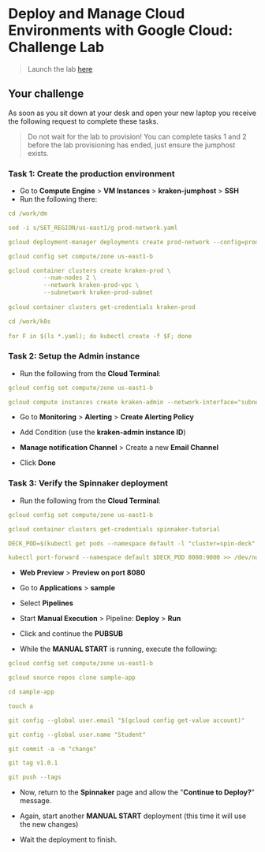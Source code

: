 # Deploy and Manage Cloud Environments with Google Cloud: Challenge Lab

> Launch the lab [here](https://google.qwiklabs.com/quests/121?utm_source=google&utm_medium=lp&utm_campaign=gcpskills)

## Your challenge

As soon as you sit down at your desk and open your new laptop you receive the following request to complete these tasks.

> Do not wait for the lab to provision! You can complete tasks 1 and 2 before the lab provisioning has ended, just ensure the jumphost exists.

### Task 1: Create the production environment

* Go to **Compute Engine** > **VM Instances** >  **kraken-jumphost** > **SSH**
* Run the following there:

```yaml
cd /work/dm

sed -i s/SET_REGION/us-east1/g prod-network.yaml

gcloud deployment-manager deployments create prod-network --config=prod-network.yaml

gcloud config set compute/zone us-east1-b

gcloud container clusters create kraken-prod \
          --num-nodes 2 \
          --network kraken-prod-vpc \
          --subnetwork kraken-prod-subnet
          
gcloud container clusters get-credentials kraken-prod

cd /work/k8s
        
for F in $(ls *.yaml); do kubectl create -f $F; done
```

### Task 2: Setup the Admin instance

* Run the following from the **Cloud Terminal**:

```yaml
gcloud config set compute/zone us-east1-b

gcloud compute instances create kraken-admin --network-interface="subnet=kraken-mgmt-subnet" --network-interface="subnet=kraken-prod-subnet"

```

* Go to **Monitoring** > **Alerting** > **Create Alerting Policy**

* Add Condition (use the **kraken-admin instance ID**)

* **Manage notification Channel** > Create a new **Email Channel** 

* Click **Done**

### Task 3: Verify the Spinnaker deployment

* Run the following from the **Cloud Terminal**:

```yaml
gcloud config set compute/zone us-east1-b

gcloud container clusters get-credentials spinnaker-tutorial

DECK_POD=$(kubectl get pods --namespace default -l "cluster=spin-deck" -o jsonpath="{.items[0].metadata.name}")

kubectl port-forward --namespace default $DECK_POD 8080:9000 >> /dev/null &
```

* **Web Preview** > **Preview on port 8080**

* Go to **Applications** > **sample**

* Select **Pipelines**

* Start **Manual Execution** > Pipeline: **Deploy** > **Run**

* Click and continue the **PUBSUB**

* While the **MANUAL START** is running, execute the following:

```yaml
gcloud config set compute/zone us-east1-b

gcloud source repos clone sample-app

cd sample-app

touch a

git config --global user.email "$(gcloud config get-value account)"

git config --global user.name "Student"

git commit -a -m "change"

git tag v1.0.1

git push --tags
```

* Now, return to the **Spinnaker** page and allow the "**Continue to Deploy?**" message.

* Again, start another **MANUAL START** deployment (this time it will use the new changes)

* Wait the deployment to finish.